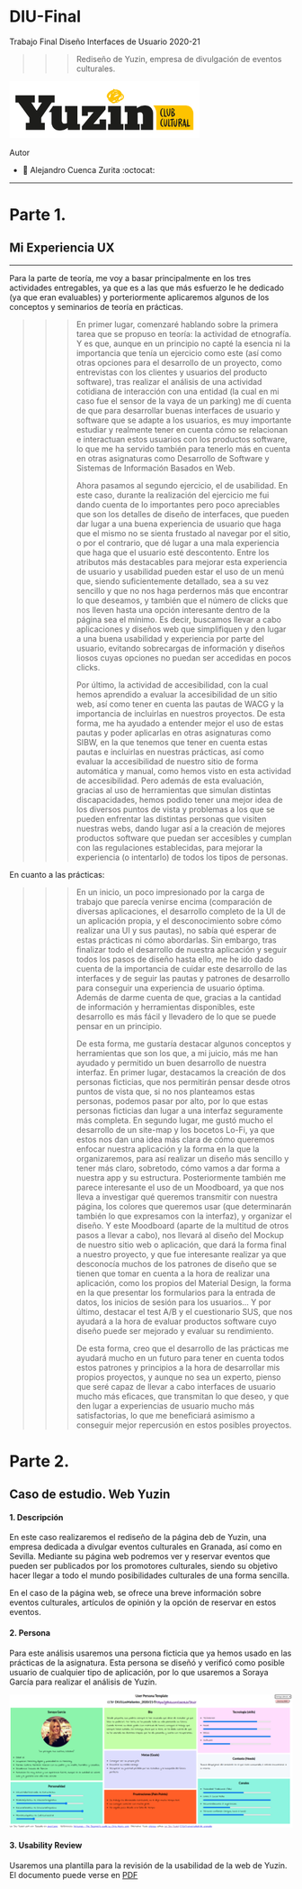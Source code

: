 # DIU-Final
Trabajo Final Diseño Interfaces de Usuario 2020-21

>>> Rediseño de Yuzin, empresa de divulgación de eventos culturales.

<img src="img/yuzin-logo.png" alt="Logotipo-Yuzin" style="zoom: 33%;" />

Autor
 * :bust_in_silhouette:   Alejandro Cuenca Zurita     :octocat:     

-----

# Parte 1.

## Mi Experiencia UX 
-----
Para la parte de teoría, me voy a basar principalmente en los tres actividades entregables, ya que es a las que más esfuerzo le he dedicado (ya que eran evaluables) y porteriormente aplicaremos algunos de los conceptos y seminarios de teoría en prácticas.

>>> En primer lugar, comenzaré hablando sobre la primera tarea que se propuso en teoría: la actividad de etnografía. Y es que, aunque en un principio no capté la esencia ni la importancia que tenía un ejercicio como este (así como otras opciones para el desarrollo de un proyecto, como entrevistas con los clientes y usuarios del producto software), tras realizar el análisis de una actividad cotidiana de interacción con una entidad (la cual en mi caso fue el sensor de la vaya de un parking) me dí cuenta de que para desarrollar buenas interfaces de usuario y software que se adapte a los usuarios, es muy importante estudiar y realmente tener en cuenta cómo se relacionan e interactuan estos usuarios con los productos software, lo que me ha servido también para tenerlo más en cuenta en otras asignaturas como Desarrollo de Software y Sistemas de Información Basados en Web.
>>>
>>> Ahora pasamos al segundo ejercicio, el de usabilidad. En este caso, durante la realización del ejercicio me fui dando cuenta de lo importantes pero poco apreciables que son los detalles de diseño de interfaces, que pueden dar lugar a una buena experiencia de usuario que haga que el mismo no se sienta frustado al navegar por el sitio, o por el contrario, que dé lugar a una mala experiencia que haga que el usuario esté descontento. Entre los atributos más destacables para mejorar esta experiencia de usuario y usabilidad pueden estar el uso de un menú que, siendo suficientemente detallado, sea a su vez sencillo y que no nos haga perdernos más que encontrar lo que deseamos, y también que el número de clicks que nos lleven hasta una opción interesante dentro de la página sea el mínimo. Es decir, buscamos llevar a cabo aplicaciones y diseños web que simplifiquen y den lugar a una buena usabilidad y experiencia por parte del usuario, evitando sobrecargas de información y diseños liosos cuyas opciones no puedan ser accedidas en pocos clicks.
>>>
>>> Por último, la actividad de accesibilidad, con la cual hemos aprendido a evaluar la accesibilidad de un sitio web,  así como tener en cuenta las pautas de WACG y la importancia de incluirlas en nuestros proyectos. De esta forma, me ha ayudado a entender mejor el uso de estas pautas y poder aplicarlas en otras asignaturas como SIBW, en la que tenemos que tener en cuenta estas pautas e incluirlas en nuestras prácticas, así como evaluar la accesibilidad de nuestro sitio de forma automática y manual, como hemos visto en esta actividad de accesibilidad. Pero además de esta evaluación, gracias al uso de herramientas que simulan distintas discapacidades, hemos podido tener una mejor idea de los diversos puntos de vista y problemas a los que se pueden enfrentar las distintas personas que visiten nuestras webs, dando lugar así a la creación de mejores productos software que puedan ser accesibles y cumplan con las regulaciones establecidas, para mejorar la experiencia (o intentarlo) de todos  los tipos de personas.

En cuanto a las prácticas:

> > >  En un inicio, un poco impresionado por la carga de trabajo que parecía venirse encima (comparación de diversas aplicaciones, el desarrollo completo de la UI de un aplicación propia, y el desconocimiento sobre cómo realizar una UI y sus pautas), no sabía qué esperar de estas prácticas ni cómo abordarlas. Sin embargo, tras finalizar todo el desarrollo de nuestra aplicación y seguir todos los pasos de diseño hasta ello, me he ido dado cuenta de la importancia de cuidar este desarrollo de las interfaces y de seguir las pautas y patrones de desarrollo para conseguir una experiencia de usuario óptima. Además de darme cuenta de que, gracias a la cantidad de información y herramientas disponibles, este desarrollo es más fácil y llevadero de lo que se puede pensar en un principio.
> > >
> > > De esta forma, me gustaría destacar algunos conceptos y herramientas que son los que, a mi juicio, más me han ayudado y permitido un buen desarrollo de nuestra interfaz. En primer lugar, destacamos la creación de dos personas ficticias, que nos permitirán pensar desde otros puntos de vista que, si no nos planteamos estas personas, podemos pasar por alto, por lo que estas personas ficticias dan lugar a una interfaz seguramente más completa. En segundo lugar, me gustó mucho el desarrollo de un site-map y los bocetos Lo-Fi, ya que estos nos dan una idea más clara de cómo queremos enfocar nuestra aplicación y la forma en la que la organizaremos, para así realizar un diseño más sencillo y tener más claro, sobretodo, cómo vamos a dar forma a nuestra app y su estructura. Posteriormente también me parece interesante el uso de un Moodboard, ya que nos lleva a investigar qué queremos transmitir con nuestra página, los colores que queremos usar (que determinarán también lo que expresamos con la interfaz), y organizar el diseño. Y este Moodboard (aparte de la multitud de otros pasos a llevar a cabo), nos llevará al diseño del Mockup de nuestro sitio web o aplicación, que dará la forma final a nuestro proyecto, y que fue interesante realizar ya que desconocía muchos de los patrones de diseño que se tienen que tomar en cuenta a la hora de realizar una aplicación, como los propios del Material Design, la forma en la que presentar los formularios para la entrada de datos, los inicios de sesión para los usuarios... Y por último, destacar el test A/B y el cuestionario SUS, que nos ayudará a la hora de evaluar productos software cuyo diseño puede ser mejorado y evaluar su rendimiento.
> > >
> > > De esta forma, creo que el desarrollo de las prácticas me ayudará mucho en un futuro para tener en cuenta todos estos patrones y principios a la hora de desarrollar mis propios proyectos, y aunque no sea un experto, pienso que seré capaz de llevar a cabo interfaces de usuario mucho más eficaces, que transmitan lo que deseo, y que den lugar a experiencias de usuario mucho más satisfactorias, lo que me beneficiará asimismo a conseguir mejor repercusión en estos posibles proyectos.

# Parte 2.

## Caso de estudio. Web Yuzin

#### 1. Descripción

En este caso realizaremos el rediseño de la página deb de Yuzin, una empresa dedicada a divulgar eventos culturales en Granada, así como en Sevilla. Mediante su página web podremos ver y reservar eventos que pueden ser publicados por los promotores culturales, siendo su objetivo hacer llegar a todo el mundo posibilidades culturales de una forma sencilla.

En el caso de la página web, se ofrece una breve información sobre eventos culturales, artículos de opinión y la opción de reservar en estos eventos.

#### 2. Persona

Para este análisis usaremos una persona ficticia que ya hemos usado en las prácticas de la asignatura. Esta persona se diseñó y verificó como posible usuario de cualquier tipo de aplicación, por lo que usaremos a Soraya García para realizar el análisis de Yuzin.

<img src="img/Soraya-Garcia.png" alt="Persona-Soraya" style="zoom: 53%;" />

#### 3. Usability Review

Usaremos una plantilla para la revisión de la usabilidad de la web de Yuzin. El documento puede verse en [PDF](Usability.pdf)
